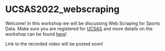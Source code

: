 # UCSAS2022_webscraping

Welcome! In this workshop we will be discussing Web Scraping for Sports Data. Make sure you are registered for [UCSAS](https://statds.org/events/ucsas2022/program.html) and more details on the workshop can be found [here](https://statds.org/events/ucsas2022/workshops.html#webscraping)!  

Link to the recorded video will be posted soon!